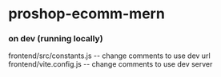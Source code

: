 # proshop-ecomm-mern

### on dev (running locally)
frontend/src/constants.js -- change comments to use dev url
frontend/vite.config.js -- change comments to use dev server
